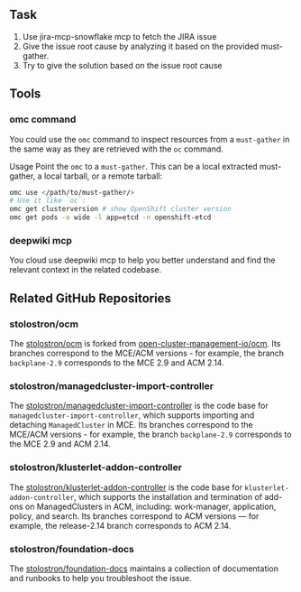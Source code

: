 ## Task

1. Use jira-mcp-snowflake mcp to fetch the JIRA issue
2. Give the issue root cause by analyzing it based on the provided must-gather.
3. Try to give the solution based on the issue root cause

## Tools

### omc command

You could use the `omc` command to inspect resources from a `must-gather` in the same way as they are retrieved with the `oc` command.

Usage
Point the `omc` to a `must-gather`. This can be a local extracted must-gather, a local tarball, or a remote tarball:

```sh
omc use </path/to/must-gather/>
# Use it like `oc`:
omc get clusterversion # show OpenShift cluster version
omc get pods -o wide -l app=etcd -n openshift-etcd
```

### deepwiki mcp

You cloud use deepwiki mcp to help you better understand and find the relevant context in the related codebase.

## Related GitHub Repositories

### stolostron/ocm

The [stolostron/ocm](https://github.com/stolostron/ocm) is forked from [open-cluster-management-io/ocm](https://github.com/open-cluster-management-io/ocm). Its branches correspond to the MCE/ACM versions - for example, the branch `backplane-2.9` corresponds to the MCE 2.9 and ACM 2.14.

### stolostron/managedcluster-import-controller

The [stolostron/managedcluster-import-controller](https://github.com/stolostron/managedcluster-import-controller) is the code base for `managedcluster-import-controller`, which supports importing and detaching `ManagedCluster` in MCE. Its branches correspond to the MCE/ACM versions - for example, the branch `backplane-2.9` corresponds to the MCE 2.9 and ACM 2.14.

### stolostron/klusterlet-addon-controller

The [stolostron/klusterlet-addon-controller](https://github.com/stolostron/klusterlet-addon-controller) is the code base for `klusterlet-addon-controller`, which supports the installation and termination of add-ons on ManagedClusters in ACM, including: work-manager, application, policy, and search. Its branches correspond to ACM versions — for example, the release-2.14 branch corresponds to ACM 2.14.

### stolostron/foundation-docs

The [stolostron/foundation-docs](https://github.com/stolostron/foundation-docs) maintains a collection of documentation and runbooks to help you troubleshoot the issue.
